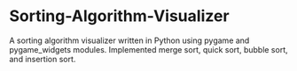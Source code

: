 # Sorting-Algorithm-Visualizer


A sorting algorithm visualizer written in Python using pygame and pygame_widgets modules. Implemented merge sort, quick sort, bubble sort, and insertion sort.

